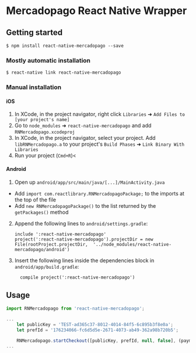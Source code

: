 # Mercadopago React Native Wrapper

## Getting started

`$ npm install react-native-mercadopago --save`

### Mostly automatic installation

`$ react-native link react-native-mercadopago`

### Manual installation


#### iOS

1. In XCode, in the project navigator, right click `Libraries` ➜ `Add Files to [your project's name]`
2. Go to `node_modules` ➜ `react-native-mercadopago` and add `RNMercadopago.xcodeproj`
3. In XCode, in the project navigator, select your project. Add `libRNMercadopago.a` to your project's `Build Phases` ➜ `Link Binary With Libraries`
4. Run your project (`Cmd+R`)<

#### Android

1. Open up `android/app/src/main/java/[...]/MainActivity.java`
  - Add `import com.reactlibrary.RNMercadopagoPackage;` to the imports at the top of the file
  - Add `new RNMercadopagoPackage()` to the list returned by the `getPackages()` method
2. Append the following lines to `android/settings.gradle`:
  	```
  	include ':react-native-mercadopago'
  	project(':react-native-mercadopago').projectDir = new File(rootProject.projectDir, 	'../node_modules/react-native-mercadopago/android')
  	```
3. Insert the following lines inside the dependencies block in `android/app/build.gradle`:
  	```
      compile project(':react-native-mercadopago')
  	```


## Usage
```javascript
import RNMercadopago from 'react-native-mercadopago';

...
    let publicKey = 'TEST-ad365c37-8012-4014-84f5-6c895b3f8e0a';
    let prefId = '176234066-fc6d5d5e-2671-4073-ab49-362a98b720b5';

    RNMercadopago.startCheckout([publicKey, prefId, null, false], (payment) => { this._success(payment)}, (error) => { this._failure(error) });
...
```
  